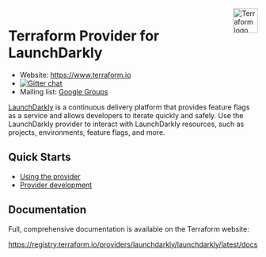 <a href="https://terraform.io">
    <img src="https://cdn.rawgit.com/hashicorp/terraform-website/master/content/source/assets/images/logo-hashicorp.svg" alt="Terraform logo" title="Terraform" align="right" height="50" />
</a>

# Terraform Provider for LaunchDarkly

- Website: https://www.terraform.io
- [![Gitter chat](https://badges.gitter.im/hashicorp-terraform/Lobby.png)](https://gitter.im/hashicorp-terraform/Lobby)
- Mailing list: [Google Groups](http://groups.google.com/group/terraform-tool)

[LaunchDarkly](https://launchdarkly.com) is a continuous delivery platform that provides feature flags as a service and allows developers to iterate quickly and safely. Use the LaunchDarkly provider to interact with LaunchDarkly resources, such as projects, environments, feature flags, and more.

## Quick Starts

- [Using the provider](https://registry.terraform.io/providers/launchdarkly/launchdarkly/latest/docs)
- [Provider development](DEVELOPMENT.md)

## Documentation

Full, comprehensive documentation is available on the Terraform website:

https://registry.terraform.io/providers/launchdarkly/launchdarkly/latest/docs
